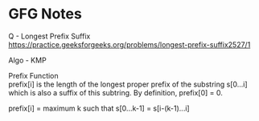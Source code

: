 # GFG Notes

Q - Longest Prefix Suffix<br/>
https://practice.geeksforgeeks.org/problems/longest-prefix-suffix2527/1<br/>

Algo - KMP

Prefix Function<br/> 
prefix[i] is the length of the longest proper prefix of the substring s[0...i] which is also a suffix of this subtring.
By definition, prefix[0] = 0.

prefix[i] = maximum k such that 
s[0...k-1] = s[i-(k-1)...i]
